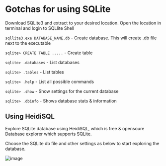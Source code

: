 # Gotchas for using SQLite

Download SQLite3 and extract to your desired location. Open the location in terminal and login to SQLlite Shell

`sqllite3.exe DATABASE_NAME.db` - Create database. This will create .db file next to the executable

`sqlite> CREATE TABLE .....` - Create table

`sqlite> .databases` - List databases

`sqlite> .tables` - List tables

`sqlite> .help` - List all possible commands

`sqlite> .show` - Show settings for the current database

`sqlite> .dbinfo` - Shows database stats & information

## Using HeidiSQL

Explore SQLite database using HeidiSQL, which is free & opensoure Database explorer which supports SQLite.

Choose the SQLite db file and other settings as below to start exploring the database.

![image](https://user-images.githubusercontent.com/3821456/151275520-6db57f32-3335-42c4-8a06-3bbf8328f159.png)
